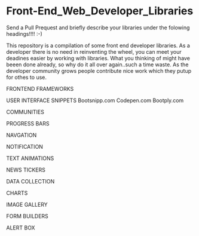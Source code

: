 # Front-End_Web_Developer_Libraries

Send a Pull Prequest and briefly describe your libraries under the folowing headings!!!! :-)

This repository is a compilation of some front end developer libraries. As a developer there is no need in reinventing the wheel, you can meet your deadines easier by working with libraries. What you thinking of might have beeen done already, so why do it all over again..such a time waste. As the developer community grows people contribute nice work which they putup for othes to use.


FRONTEND FRAMEWORKS

USER INTERFACE SNIPPETS
Bootsnipp.com
Codepen.com
Bootply.com

COMMUNITIES

PROGRESS BARS

NAVGATION

NOTIFICATION

TEXT ANIMATIONS

NEWS TICKERS

DATA COLLECTION

CHARTS

IMAGE GALLERY 

FORM BUILDERS

ALERT BOX



